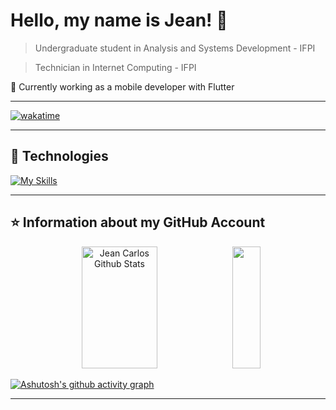 # Hello, my name is **Jean!** 👋

> Undergraduate student in Analysis and Systems Development - IFPI

> Technician in Internet Computing - IFPI

🔭 Currently working as a mobile developer with Flutter

----

[![wakatime](https://wakatime.com/badge/user/e8d6bcdb-f00a-492e-b7a5-96c6224ccf8a.svg)](https://wakatime.com/@e8d6bcdb-f00a-492e-b7a5-96c6224ccf8a)

----

## 🚀 Technologies

[![My Skills](https://skills.thijs.gg/icons?i=python,django,js,java,c,dart,flutter,linux,git,html,css,bootstrap,vscode)](https://skills.thijs.gg)

----

## ⭐ Information about my GitHub Account

<div align="center">
  <img width="49%" height="195px" src="https://github-readme-stats.vercel.app/api?username=JeanCarlos899&show_icons=true&count_private=true&hide_border=true&title_color=596087&icon_color=596087&text_color=ffffff&bg_color=0d1117" alt="Jean Carlos Github Stats" />
  <img width="30%" height="195px" src="https://github-readme-stats.vercel.app/api/top-langs/?username=JeanCarlos899&layout=compact&hide_border=true&title_color=596087&text_color=ffffff&bg_color=0d1117" />
</div>

[![Ashutosh's github activity graph](https://github-readme-activity-graph.vercel.app/graph?username=JeanCarlos899&bg_color=0d1117&color=ffffff&line=596087&point=596087&area=true&hide_border=true)](https://github.com/ashutosh00710/github-readme-activity-graph)

---
